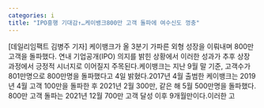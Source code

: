 ```yaml
---
categories: i
title: "IPO흥행 기대감↑…케이뱅크800만 고객 돌파에 여수신도 껑충"
---
```

[데일리임팩트 김병주 기자] 케이뱅크가 올 3분기 가파른 외형 성장을 이뤄내며 800만 고객을 돌파했다. 연내 기업공개(IPO) 의지를 밝힌 상황에서 이러한 성과가 추후 상장 과정에서 긍정적 시너지로 이어질지 주목된다.케이뱅크는 지난 9월 말 기준, 고객수가 801만명으로 800만명을 돌파했다고 4일 밝혔다.2017년 4월 출범한 케이뱅크는 2019년 4월 고객 100만을 돌파한 후 2021년 2월 300만, 같은 해 5월 500만명을 돌파했다. 800만 고객 돌파는 2021년 12월 700만 고객 달성 이후 9개월만이다.이러한 고